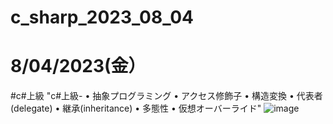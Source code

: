 # c_sharp_2023_08_04
# 8/04/2023(金）
#c#上級
"c#上級-
	• 抽象プログラミング
	• アクセス修飾子
	• 構造変換
	• 代表者(delegate)
	• 継承(inheritance)
	• 多態性
	• 仮想オーバーライド"
![image](https://github.com/0Neokun0/c_sharp_2023_08_04/assets/90218986/975dd564-62de-425b-be73-d881a1ee5ebd)
